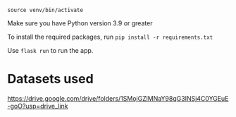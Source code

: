 `source venv/bin/activate`

Make sure you have Python version 3.9 or greater

To install the required packages, run `pip install -r requirements.txt`

Use `flask run` to run the app.

# Datasets used
https://drive.google.com/drive/folders/1SMojGZlMNaY98qG3INSj4C0YGEuE-goO?usp=drive_link
